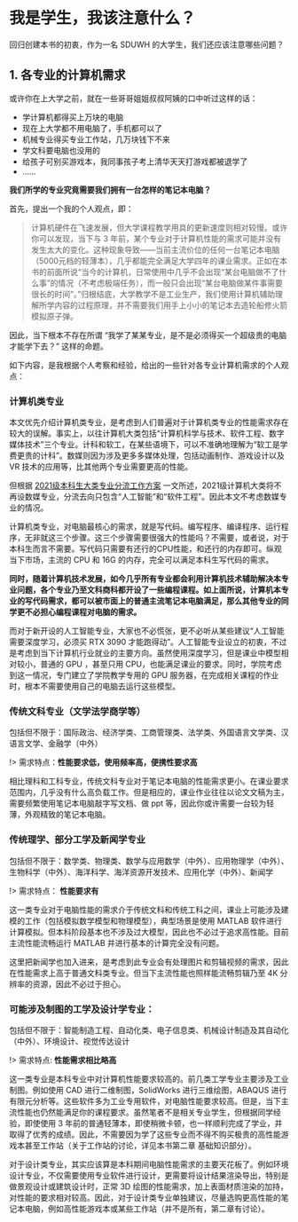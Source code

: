 # 我是学生，我该注意什么？

回归创建本书的初衷，作为一名 SDUWH 的大学生，我们还应该注意哪些问题？

## 1. 各专业的计算机需求

或许你在上大学之前，就在一些哥哥姐姐叔叔阿姨的口中听过这样的话：

- 学计算机都得买上万块的电脑
- 现在上大学都不用电脑了，手机都可以了
- 机械专业得买专业工作站，几万块钱下不来
- 学文科要电脑也没用的
- 给孩子可别买游戏本，我同事孩子考上清华天天打游戏都被退学了
- ……

**我们所学的专业究竟需要我们拥有一台怎样的笔记本电脑？**

首先，提出一个我的个人观点，即：

> 计算机硬件在飞速发展，但大学课程教学用具的更新速度则相对较慢。或许你可以发现，当下与 3 年前，某个专业对于计算机性能的需求可能并没有发生太大的变化。这种现象导致——当前主流价位的任何一台笔记本电脑（5000元档的轻薄本），几乎都能完全满足大学四年的课业需求。正如在本书的前面所说“当今的计算机，日常使用中几乎不会出现“某台电脑做不了什么事”的情况（不考虑极端任务），而一般只会出现“某台电脑做某件事需要很长的时间”。”归根结底，大学教学不是工业生产，我们使用计算机辅助理解所学内容的过程原理，并不需要我们用手上小小的笔记本去造轮船修火箭模拟原子弹。

因此，当下根本不存在所谓 “我学了某某专业，是不是必须得买一个超级贵的电脑才能学下去？” 这样的命题。

如下内容，是我根据个人考察和经验，给出的一些针对各专业计算机需求的个人观点：

### 计算机类专业

本文优先介绍计算机类专业，是考虑到人们普遍对于计算机类专业的性能需求存在较大的误解。事实上，以往计算机大类包括“计算机科学与技术、软件工程、数字媒体技术”三个专业。计科和软工，在某些语境下，可以不准确地理解为“软工是学费更贵的计科”。数媒则因为涉及更多多媒体处理，包括动画制作、游戏设计以及 VR 技术的应用等，比其他两个专业需要更高的性能。

但根据 [2021级本科生大类专业分流工作方案](https://ie.wh.sdu.edu.cn/info/1006/4892.htm) 一文所述，2021级计算机大类将不再设数媒专业，分流去向只包含“人工智能”和“软件工程”。因此本文不考虑数媒专业的情况。

计算机类专业，对电脑最核心的需求，就是写代码。编写程序、编译程序、运行程序，无非就这三个步骤。这三个步骤需要很强大的性能吗？不需要，或者说，对于本科生而言不需要。写代码只需要有还行的CPU性能，和还行的内存即可。纵观当下市场，主流的 CPU 和 16G 的内存，完全可以满足本科生写代码的需求。

**同时，随着计算机技术发展，如今几乎所有专业都会利用计算机技术辅助解决本专业问题，各个专业乃至文科商科都开设了一些编程课程。如上面所说，计算机本专业的写代码需求，都可以被市面上的普通主流笔记本电脑满足，那么其他专业的同学更不必担心编程课程对电脑的需求。**

而对于新开设的人工智能专业，大家也不必慌张，更不必听从某些建议“人工智能需要深度学习，必须买 RTX 3090 才能跑得动”。人工智能专业设立的初衷，不过是考虑到当下计算机行业就业的主要方向。虽然使用深度学习，但是课业中模型相对较小，普通的 GPU ，甚至只用 CPU，也能满足课业的要求。同时，学院考虑到这一情况，专门建立了学院教学专用的 GPU 服务器，在完成相关课程的作业时，根本不需要使用自己的电脑去运行这些模型。

### 传统文科专业（文学法学商学等）

包括但不限于：国际政治、经济学类、工商管理类、法学类、外国语言文学类、汉语言文学、金融学（中外）

!> 需求特点：**性能要求低，使用频率高，便携性要求高**

相比理科和工科专业，传统文科专业对于笔记本电脑的性能需求更小。在课业要求范围内，几乎没有什么高负载工作。但是相应的，课业作业往往以论文文稿为主，需要频繁使用笔记本电脑敲字写文档、做 ppt 等，因此你或许需要一台较为轻薄，外观精致的笔记本电脑。

### 传统理学、部分工学及新闻学专业

包括但不限于：数学类、物理类、数学与应用数学（中外）、应用物理学（中外）、生物科学（中外）、海洋科学、海洋资源开发技术、应用化学（中外）、新闻学

!> 需求特点： **性能要求有**

这一类专业对于电脑性能的需求介于传统文科和传统工科之间，课业上可能涉及建模的工作（包括模拟数学模型和物理模型），典型场景是使用 MATLAB 软件进行计算模拟。但本科阶段基本也不涉及过大模型，因此也不必过于追求高性能。目前主流性能流畅运行 MATLAB 并进行基本的计算完全没有问题。

这里把新闻学也加入进来，是考虑到此专业会有处理图片和剪辑视频的需求，因此在性能需求上高于普通文科类专业。但当下主流性能也照样能流畅剪辑乃至 4K 分辨率的资源，因此不必过于担心。

### 可能涉及制图的工学及设计学专业：

包括但不限于：智能制造工程、自动化类、电子信息类、机械设计制造及其自动化（中外）、环境设计、视觉传达设计

!> 需求特点: **性能需求相比略高**

这一类专业是本科专业中对计算机性能要求较高的。前几类工学专业主要涉及工业制图。例如使用 CAD 进行二维制图，SolidWorks 进行三维绘图，ABAQUS 进行有限元分析等。这些软件多为工业专用软件，对电脑性能要求较高。但是，当下主流性能也仍然能满足你的课程要求。虽然笔者不是相关专业学生，但根据同学经验，即使使用 3 年前的普通轻薄本，即使稍微卡顿，也一样顺利完成了学业，并取得了优秀的成绩。因此，不需要因为学了这些专业而不得不购买极贵的高性能游戏本甚至工作站（关于工作站的讨论，详见本书第二章 基础知识部分）。

对于设计类专业，其实应该算是本科期间电脑性能需求的主要天花板了。例如环境设计专业，不仅需要使用专业软件进行设计，更需要将设计结果渲染导出，特别是做景观设计或建筑设计时，正常 3D 绘图的性能需求，加上表面材质渲染的加持，对性能的要求相对较高。因此，对于设计类专业单独建议，尽量选购更高性能的笔记本电脑，例如高性能游戏本或某些工作站（并不是所有，第二章有讨论）。
